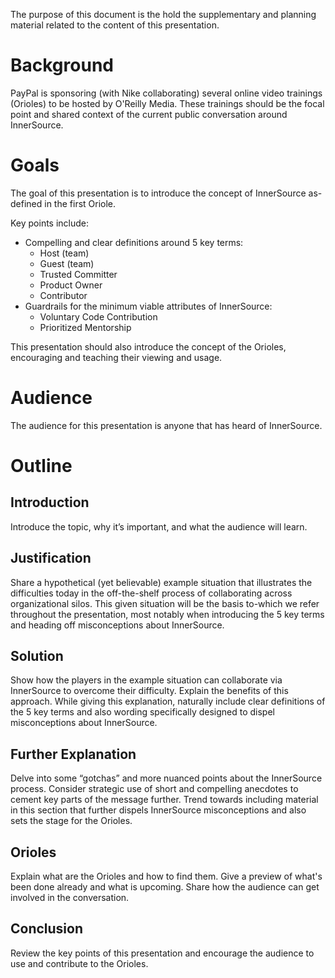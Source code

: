 The purpose of this document is the hold the supplementary and planning material related to the content of this presentation.

# Background

PayPal is sponsoring (with Nike collaborating) several online video trainings (Orioles) to be hosted by O'Reilly Media.
These trainings should be the focal point and shared context of the current public conversation around InnerSource.

# Goals

The goal of this presentation is to introduce the concept of InnerSource as-defined in the first Oriole.

Key points include:

* Compelling and clear definitions around 5 key terms:
    * Host (team)
    * Guest (team)
    * Trusted Committer
    * Product Owner
    * Contributor
* Guardrails for the minimum viable attributes of InnerSource:
    * Voluntary Code Contribution
    * Prioritized Mentorship

This presentation should also introduce the concept of the Orioles, encouraging and teaching their viewing and usage.

# Audience

The audience for this presentation is anyone that has heard of InnerSource.

# Outline

## Introduction
Introduce the topic, why it’s important, and what the audience will learn.

## Justification
Share a hypothetical (yet believable) example situation that illustrates the difficulties today in the off-the-shelf process of collaborating across organizational silos.
This given situation will be the basis to-which we refer throughout the presentation, most notably when introducing the 5 key terms and heading off misconceptions about InnerSource.

## Solution
Show how the players in the example situation can collaborate via InnerSource to overcome their difficulty.
Explain the benefits of this approach.
While giving this explanation, naturally include clear definitions of the 5 key terms and also wording specifically designed to dispel misconceptions about InnerSource.

## Further Explanation
Delve into some “gotchas” and more nuanced points about the InnerSource process.
Consider strategic use of short and compelling anecdotes to cement key parts of the message further.
Trend towards including material in this section that further dispels InnerSource misconceptions and also sets the stage for the Orioles.

## Orioles
Explain what are the Orioles and how to find them.
Give a preview of what's been done already and what is upcoming.
Share how the audience can get involved in the conversation.

## Conclusion
Review the key points of this presentation and encourage the audience to use and contribute to the Orioles.
